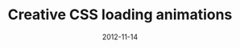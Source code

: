 ---
date: 2012-11-14
external: 
  host: Codrops
  url: http://tympanus.net/codrops/2012/11/14/creative-css-loading-animations/
layout: none
preview: false
published: true
sassmeister: false
summary: false
title: "Creative CSS loading animations"
---